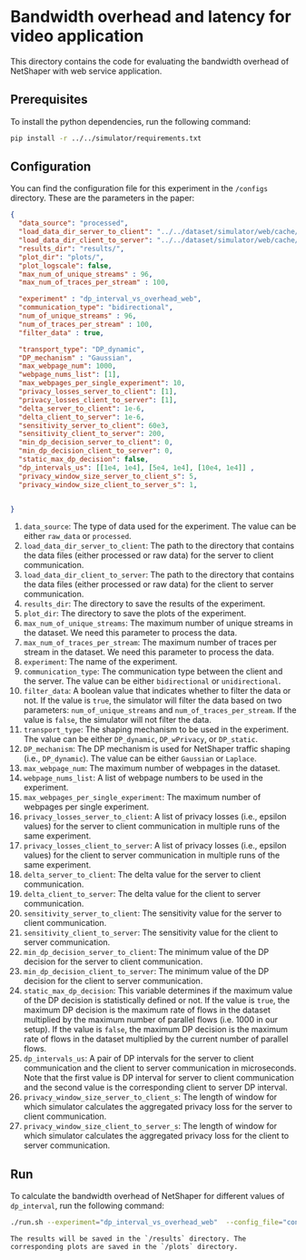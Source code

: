 # Bandwidth overhead and latency for video application 
This directory contains the code for evaluating the bandwidth overhead of NetShaper with web service application.  


## Prerequisites
To install the python dependencies, run the following command:
```bash
pip install -r ../../simulator/requirements.txt
```

## Configuration
You can find the configuration file for this experiment in the `/configs` directory. These are the parameters in the paper: 
```json
{ 
  "data_source": "processed",
  "load_data_dir_server_to_client": "../../dataset/simulator/web/cache/server_to_client/",
  "load_data_dir_client_to_server": "../../dataset/simulator/web/cache/client_to_server/",
  "results_dir": "results/",  
  "plot_dir": "plots/",
  "plot_logscale": false,  
  "max_num_of_unique_streams" : 96,
  "max_num_of_traces_per_stream" : 100, 

  "experiment" : "dp_interval_vs_overhead_web",
  "communication_type": "bidirectional",
  "num_of_unique_streams" : 96,
  "num_of_traces_per_stream" : 100,
  "filter_data" : true,

  "transport_type": "DP_dynamic",
  "DP_mechanism" : "Gaussian",
  "max_webpage_num": 1000,
  "webpage_nums_list": [1],
  "max_webpages_per_single_experiment": 10,
  "privacy_losses_server_to_client": [1], 
  "privacy_losses_client_to_server": [1],
  "delta_server_to_client": 1e-6,
  "delta_client_to_server": 1e-6,
  "sensitivity_server_to_client": 60e3,
  "sensitivity_client_to_server": 200,
  "min_dp_decision_server_to_client": 0,
  "min_dp_decision_client_to_server": 0,
  "static_max_dp_decision": false,
  "dp_intervals_us": [[1e4, 1e4], [5e4, 1e4], [10e4, 1e4]] ,
  "privacy_window_size_server_to_client_s": 5,
  "privacy_window_size_client_to_server_s": 1,


}
```
1. `data_source`: The type of data used for the experiment. The value can be either `raw_data` or `processed`.
2. `load_data_dir_server_to_client`: The path to the directory that contains the data files (either processed or raw data) for the server to client communication.
3. `load_data_dir_client_to_server`: The path to the directory that contains the data files (either processed or raw data) for the client to server communication.
4. `results_dir`: The directory to save the results of the experiment.
5. `plot_dir`: The directory to save the plots of the experiment.
6. `max_num_of_unique_streams`: The maximum number of unique streams in the dataset. We need this parameter to process the data.
7. `max_num_of_traces_per_stream`: The maximum number of traces per stream in the dataset. We need this parameter to process the data.
8. `experiment`: The name of the experiment.
9. `communication_type`: The communication type between the client and the server. The value can be either `bidirectional` or `unidirectional`.
10. `filter_data`: A boolean value that indicates whether to filter the data or not. If the value is `true`, the simulator will filter the data based on two parameters: `num_of_unique_streams` and `num_of_traces_per_stream`. If the value is `false`, the simulator will not filter the data.
11. `transport_type`: The shaping mechanism to be used in the experiment. The value can be either `DP_dynamic`, `DP_wPrivacy`, or `DP_static`.
12. `DP_mechanism`: The DP mechanism is used for NetShaper traffic shaping (i.e., `DP_dynamic`). The value can be either `Gaussian` or `Laplace`.
13. `max_webpage_num`: The maximum number of webpages in the dataset.
14. `webpage_nums_list`: A list of webpage numbers to be used in the experiment.
15. `max_webpages_per_single_experiment`: The maximum number of webpages per single experiment.
16. `privacy_losses_server_to_client`: A list of privacy losses (i.e., epsilon values) for the server to client communication in multiple runs of the same experiment.
17. `privacy_losses_client_to_server`: A list of privacy losses (i.e., epsilon values) for the client to server communication in multiple runs of the same experiment.
18. `delta_server_to_client`: The delta value for the server to client communication.
19. `delta_client_to_server`: The delta value for the client to server communication.
20. `sensitivity_server_to_client`: The sensitivity value for the server to client communication.
21. `sensitivity_client_to_server`: The sensitivity value for the client to server communication.
22. `min_dp_decision_server_to_client`: The minimum value of the DP decision for the server to client communication.
23. `min_dp_decision_client_to_server`: The minimum value of the DP decision for the client to server communication.
24. `static_max_dp_decision`: This variable determines if the maximum value of the DP decision is statistically defined or not. If the value is `true`, the maximum DP decision is the maximum rate of flows in the dataset multiplied by the maximum number of parallel flows (i.e. 1000 in our setup). If the value is `false`, the maximum DP decision is the maximum rate of flows in the dataset multiplied by the current number of parallel flows.
25. `dp_intervals_us`: A pair of DP intervals for the server to client communication and the client to server communication in microseconds. Note that the first value is DP interval for server to client communication and the second value is the corresponding client to server DP interval.
26. `privacy_window_size_server_to_client_s`: The length of window for which simulator calculates the aggregated privacy loss for the server to client communication.
27. `privacy_window_size_client_to_server_s`: The length of window for which simulator calculates the aggregated privacy loss for the client to server communication.


## Run
To calculate the bandwidth overhead of NetShaper for different values of `dp_interval`, run the following command:
```bash
./run.sh --experiment="dp_interval_vs_overhead_web"  --config_file="configs/dp_interval_vs_overhead_web.json"
```
```
The results will be saved in the `/results` directory. The corresponding plots are saved in the `/plots` directory.